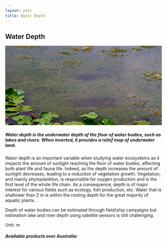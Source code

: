 ```yaml
---
layout: post
title: Water Depth
---
```


## Water Depth

![Water Depth](/assets/img/wales/big/water-depth.jpg)

##### Water depth is the underwater depth of the floor of water bodies, such as lakes and rivers. When inverted, it provides a relief map of underwater land.

Water depth is an important variable when studying water ecosystems as it impacts the amount of sunlight reaching the floor of water bodies, affecting both plant life and fauna life. Indeed, as the depth increases the amount of sunlight decreases, leading to a reduction of vegetation growth. Vegetation, and mainly phytoplankton, is responsible for oxygen production and is the first level of the whole life chain. As a consequence, depth is of major interest for various fields such as ecology, fish production, etc. Water that is shallower than 2 m is within the rooting depth for the great majority of aquatic plants.

Depth of water bodies can be estimated through field/ship campaigns but estimation lake and river depth using satellite sensors is still challenging.

Unit: _m_

##### Available products over Australia: